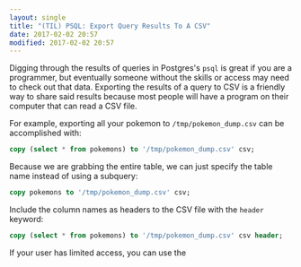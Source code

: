 ```yaml
---
layout: single
title: "(TIL) PSQL: Export Query Results To A CSV"
date: 2017-02-02 20:57
modified: 2017-02-02 20:57
---
```


Digging through the results of queries in Postgres's `psql` is great if you
are a programmer, but eventually someone without the skills or access may
need to check out that data. Exporting the results of a query to CSV is a
friendly way to share said results because most people will have a program
on their computer that can read a CSV file.

For example, exporting all your pokemon to `/tmp/pokemon_dump.csv` can be
accomplished with:

```sql
copy (select * from pokemons) to '/tmp/pokemon_dump.csv' csv;
```

Because we are grabbing the entire table, we can just specify the table name
instead of using a subquery:

```sql
copy pokemons to '/tmp/pokemon_dump.csv' csv;
```

Include the column names as headers to the CSV file with the `header`
keyword:

```sql
copy (select * from pokemons) to '/tmp/pokemon_dump.csv' csv header;
```

If your user has limited access, you can use the
